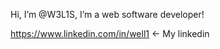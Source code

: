 Hi, I’m @W3L1S, 
I’m a web software developer!

https://www.linkedin.com/in/well1 <- My linkedin

<!---
W3L1S/W3L1S is a ✨ special ✨ repository because its `README.md` (this file) appears on your GitHub profile.
You can click the Preview link to take a look at your changes.
--->
